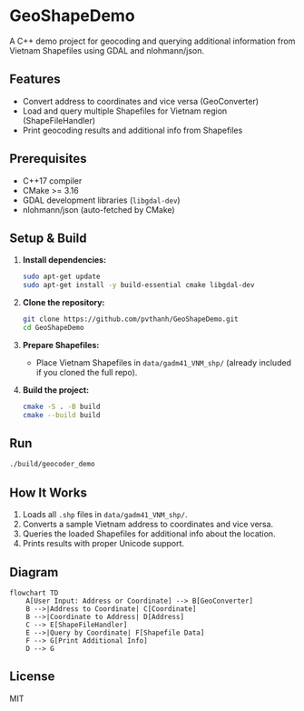 # GeoShapeDemo

A C++ demo project for geocoding and querying additional information from Vietnam Shapefiles using GDAL and nlohmann/json.

## Features
- Convert address to coordinates and vice versa (GeoConverter)
- Load and query multiple Shapefiles for Vietnam region (ShapeFileHandler)
- Print geocoding results and additional info from Shapefiles

## Prerequisites
- C++17 compiler
- CMake >= 3.16
- GDAL development libraries (`libgdal-dev`)
- nlohmann/json (auto-fetched by CMake)

## Setup & Build
1. **Install dependencies:**
   ```bash
   sudo apt-get update
   sudo apt-get install -y build-essential cmake libgdal-dev
   ```
2. **Clone the repository:**
   ```bash
   git clone https://github.com/pvthanh/GeoShapeDemo.git
   cd GeoShapeDemo
   ```
3. **Prepare Shapefiles:**
   - Place Vietnam Shapefiles in `data/gadm41_VNM_shp/` (already included if you cloned the full repo).

4. **Build the project:**
   ```bash
   cmake -S . -B build
   cmake --build build
   ```

## Run
```bash
./build/geocoder_demo
```

## How It Works
1. Loads all `.shp` files in `data/gadm41_VNM_shp/`.
2. Converts a sample Vietnam address to coordinates and vice versa.
3. Queries the loaded Shapefiles for additional info about the location.
4. Prints results with proper Unicode support.

## Diagram
```mermaid
flowchart TD
    A[User Input: Address or Coordinate] --> B[GeoConverter]
    B -->|Address to Coordinate| C[Coordinate]
    B -->|Coordinate to Address| D[Address]
    C --> E[ShapeFileHandler]
    E -->|Query by Coordinate| F[Shapefile Data]
    F --> G[Print Additional Info]
    D --> G
```

## License
MIT
